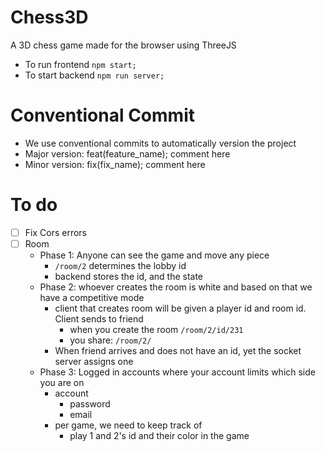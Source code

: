 # Chess3D
 A 3D chess game made for the browser using ThreeJS
- To run frontend `npm start;`
- To start backend `npm run server;`


# Conventional Commit
- We use conventional commits to automatically version the project
- Major version: feat(feature_name); comment here 
- Minor version: fix(fix_name); comment here


# To do
- [ ] Fix Cors errors 
- [ ] Room 
    - Phase 1: Anyone can see the game and move any piece
        - `/room/2` determines the lobby id
        - backend stores the id, and the state 
    - Phase 2: whoever creates the room is white and based on that we have a competitive mode
        - client that creates room will be given a player id and room id. Client sends to friend
            - when you create the room `/room/2/id/231` 
            - you share: `/room/2/`
        - When friend arrives and does not have an id, yet the socket server assigns one
    - Phase 3: Logged in accounts where your account limits which side you are on
        - account
            - password
            - email
        - per game, we need to keep track of
            - play 1 and 2's id and their color in the game